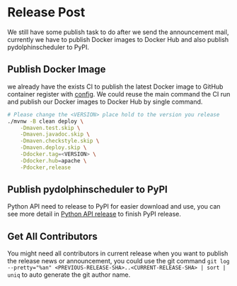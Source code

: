 # Release Post

We still have some publish task to do after we send the announcement mail, currently we have to publish Docker images to
Docker Hub and also publish pydolphinscheduler to PyPI.

## Publish Docker Image

we already have the exists CI to publish the latest Docker image to GitHub container register with [config](https://github.com/apache/dolphinscheduler/blob/d80cf21456265c9d84e642bdb4db4067c7577fc6/.github/workflows/publish-docker.yaml#L55-L63).
We could reuse the main command the CI run and publish our Docker images to Docker Hub by single command.

```bash
# Please change the <VERSION> place hold to the version you release
./mvnw -B clean deploy \
    -Dmaven.test.skip \
    -Dmaven.javadoc.skip \
    -Dmaven.checkstyle.skip \
    -Dmaven.deploy.skip \
    -Ddocker.tag=<VERSION> \
    -Ddocker.hub=apache \
    -Pdocker,release
```

## Publish pydolphinscheduler to PyPI

Python API need to release to PyPI for easier download and use, you can see more detail in [Python API release](https://github.com/apache/dolphinscheduler/blob/3.1.1/dolphinscheduler-python/pydolphinscheduler/RELEASE.md#to-pypi)
to finish PyPI release.

## Get All Contributors

You might need all contributors in current release when you want to publish the release news or announcement, you could
use the git command `git log --pretty="%an" <PREVIOUS-RELEASE-SHA>..<CURRENT-RELEASE-SHA> | sort | uniq` to auto generate
the git author name.

